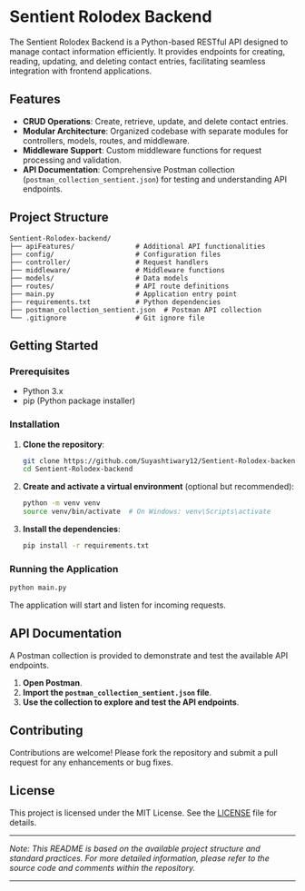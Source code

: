 # Sentient Rolodex Backend

The Sentient Rolodex Backend is a Python-based RESTful API designed to manage contact information efficiently. It provides endpoints for creating, reading, updating, and deleting contact entries, facilitating seamless integration with frontend applications.

## Features

* **CRUD Operations**: Create, retrieve, update, and delete contact entries.
* **Modular Architecture**: Organized codebase with separate modules for controllers, models, routes, and middleware.
* **Middleware Support**: Custom middleware functions for request processing and validation.
* **API Documentation**: Comprehensive Postman collection (`postman_collection_sentient.json`) for testing and understanding API endpoints.

## Project Structure

```
Sentient-Rolodex-backend/
├── apiFeatures/               # Additional API functionalities
├── config/                    # Configuration files
├── controller/                # Request handlers
├── middleware/                # Middleware functions
├── models/                    # Data models
├── routes/                    # API route definitions
├── main.py                    # Application entry point
├── requirements.txt           # Python dependencies
├── postman_collection_sentient.json  # Postman API collection
└── .gitignore                 # Git ignore file
```



## Getting Started

### Prerequisites

* Python 3.x
* pip (Python package installer)

### Installation

1. **Clone the repository**:

   ```bash
   git clone https://github.com/Suyashtiwary12/Sentient-Rolodex-backend.git
   cd Sentient-Rolodex-backend
   ```



2. **Create and activate a virtual environment** (optional but recommended):

   ```bash
   python -m venv venv
   source venv/bin/activate  # On Windows: venv\Scripts\activate
   ```



3. **Install the dependencies**:

   ```bash
   pip install -r requirements.txt
   ```



### Running the Application

```bash
python main.py
```



The application will start and listen for incoming requests.

## API Documentation

A Postman collection is provided to demonstrate and test the available API endpoints.

1. **Open Postman**.
2. **Import the `postman_collection_sentient.json` file**.
3. **Use the collection to explore and test the API endpoints**.

## Contributing

Contributions are welcome! Please fork the repository and submit a pull request for any enhancements or bug fixes.

## License

This project is licensed under the MIT License. See the [LICENSE](LICENSE) file for details.

---

*Note: This README is based on the available project structure and standard practices. For more detailed information, please refer to the source code and comments within the repository.*

---
